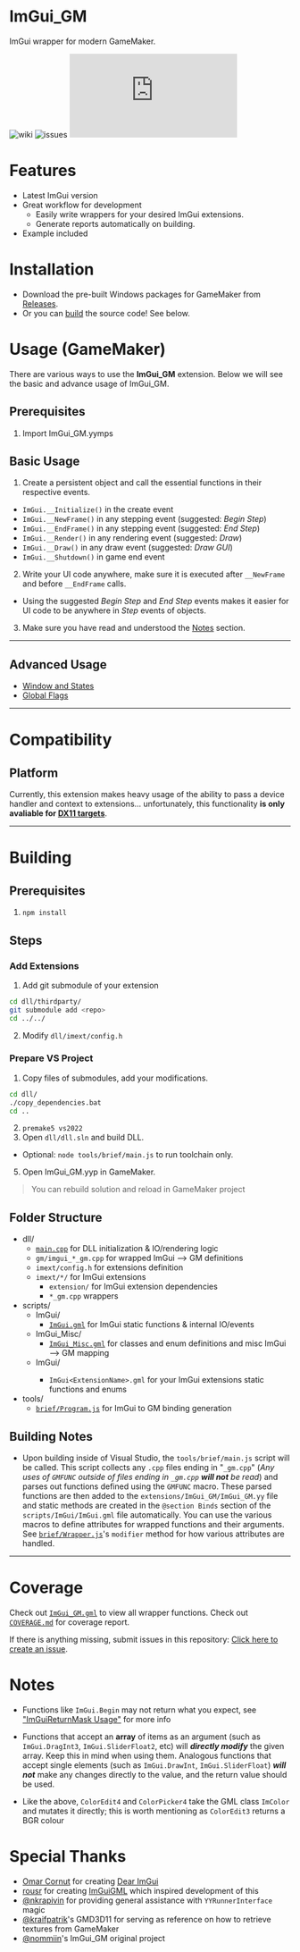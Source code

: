 # ImGui_GM

ImGui wrapper for modern GameMaker.

![wiki](https://github.com/knno/imgui_gm/wiki)
![issues](https://badgen.net/github/open-issues/knno/imgui_gm)
![coverage](https://badgen.net/https/raw.githubusercontent.com/knno/imgui_gm/main/extra/badges/coverage.json?icon=awesome)

# Features
- Latest ImGui version
- Great workflow for development
  - Easily write wrappers for your desired ImGui extensions.
  - Generate reports automatically on building.
- Example included

# Installation

- Download the pre-built Windows packages for GameMaker from [Releases](https://github.com/knno/imgui_gm/releases).
- Or you can [build](#building) the source code! See below.

# Usage (GameMaker)

There are various ways to use the **ImGui_GM** extension. Below we will see the basic and advance usage of ImGui_GM.

## Prerequisites

1. Import ImGui_GM.yymps

## Basic Usage

1. Create a persistent object and call the essential functions in their respective events.
  - `ImGui.__Initialize()` in the create event
  - `ImGui.__NewFrame()` in any stepping event (suggested: *Begin Step*)
  - `ImGui.__EndFrame()` in any stepping event (suggested: *End Step*)
  - `ImGui.__Render()` in any rendering event (suggested: *Draw*)
  - `ImGui.__Draw()` in any draw event (suggested: *Draw GUI*)
  - `ImGui.__Shutdown()` in game end event

2. Write your UI code anywhere, make sure it is executed after `__NewFrame` and before `__EndFrame` calls.
  - Using the suggested *Begin Step* and *End Step* events makes it easier for UI code to be anywhere in *Step* events of objects.

3. Make sure you have read and understood the [Notes](#notes) section.

---

## Advanced Usage

- [Window and States](https://github.com/knno/ImGui_GM/wiki/Usage-Advanced)
- [Global Flags](https://github.com/knno/ImGui_GM/wiki/Usage-GFlags)

---

# Compatibility

## Platform
Currently, this extension makes heavy usage of the ability to pass a device handler and context to extensions... unfortunately, this functionality **is only avaliable for [DX11 targets](https://manual.yoyogames.com/index.htm#t=GameMaker_Language%2FGML_Reference%2FOS_And_Compiler%2Fos_get_info.htm)**.

---

# Building

## Prerequisites

1. `npm install`

## Steps

### Add Extensions

1. Add git submodule of your extension
```bash
cd dll/thirdparty/
git submodule add <repo>
cd ../../
```
2. Modify `dll/imext/config.h`

### Prepare VS Project

1. Copy files of submodules, add your modifications.
```bash
cd dll/
./copy_dependencies.bat
cd ..
```
2. `premake5 vs2022`
3. Open `dll/dll.sln` and build DLL.
  - Optional: `node tools/brief/main.js` to run toolchain only.
5. Open ImGui_GM.yyp in GameMaker.
> You can rebuild solution and reload in GameMaker project

## Folder Structure
- dll/
  - [`main.cpp`](https://github.com/knno/ImGui_GM/blob/main/dll/main.cpp) for DLL initialization & IO/rendering logic
  - `gm/imgui_*_gm.cpp` for wrapped ImGui --> GM definitions
  - `imext/config.h` for extensions definition
  - `imext/*/` for ImGui extensions
    - `extension/` for ImGui extension dependencies
    - `*_gm.cpp` wrappers
- scripts/
  - ImGui/
    - [`ImGui.gml`](https://github.com/knno/ImGui_GM/blob/main/scripts/ImGui/ImGui.gml) for ImGui static functions & internal IO/events
  - ImGui_Misc/
    - [`ImGui_Misc.gml`](https://github.com/knno/ImGui_GM/blob/main/scripts/ImGui_Misc/ImGui_Misc.gml) for classes and enum definitions and misc ImGui --> GM mapping 
  - ImGui<ExtensionName>/
    - `ImGui<ExtensionName>.gml` for your ImGui extensions static functions and enums
- tools/
  - [`brief/Program.js`](https://github.com/knno/ImGui_GM/blob/main/tools/brief/Program.js) for ImGui to GM binding generation

## Building Notes

- Upon building inside of Visual Studio, the `tools/brief/main.js` script will be called. This script collects any `.cpp` files ending in "`_gm.cpp`" (*Any uses of `GMFUNC` outside of files ending in `_gm.cpp` **will not** be read*) and parses out functions defined using the `GMFUNC` macro. These parsed functions are then added to the `extensions/ImGui_GM/ImGui_GM.yy` file and static methods are created in the `@section Binds` section of the `scripts/ImGui/ImGui.gml` file automatically. You can use the various macros to define attributes for wrapped functions and their arguments. See [`brief/Wrapper.js`](https://github.com/knno/ImGui_GM/blob/main/tools/brief/Wrapper.js)'s `modifier` method for how various attributes are handled.

---

# Coverage
Check out [`ImGui_GM.gml`](https://github.com/knno/ImGui_GM/blob/main/scripts/ImGui/ImGui.gml) to view all wrapper functions.
Check out [`COVERAGE.md`](https://github.com/knno/ImGui_GM/blob/main/COVERAGE.md) for coverage report.

If there is anything missing, submit issues in this repository: [Click here to create an issue](https://github.com/knno/ImGui_GM/issues). 

# Notes
- Functions like `ImGui.Begin` may not return what you expect, see ["ImGuiReturnMask Usage"](https://github.com/knno/ImGui_GM/wiki/Usage-ImGuiReturnMask) for more info

- Functions that accept an **array** of items as an argument (such as `ImGui.DragInt3`, `ImGui.SliderFloat2`, etc) will ***directly modify*** the given array. Keep this in mind when using them. Analogous functions that accept single elements (such as `ImGui.DrawInt`, `ImGui.SliderFloat`) ***will not*** make any changes directly to the value, and the return value should be used.

- Like the above, `ColorEdit4` and `ColorPicker4` take the GML class `ImColor` and mutates it directly; this is worth mentioning as `ColorEdit3` returns a BGR colour

# Special Thanks
- [Omar Cornut](https://github.com/ocornut/) for creating [Dear ImGui](https://github.com/ocornut/imgui)
- [rousr](https://rou.sr/) for creating [ImGuiGML](https://imguigml.rou.sr/) which inspired development of this
- [@nkrapivin](https://github.com/nkrapivin) for providing general assistance with `YYRunnerInterface` magic
- [@kraifpatrik](https://github.com/blueburncz/GMD3D11)'s GMD3D11 for serving as reference on how to retrieve textures from GameMaker
- [@nommiin](https://github.com/nommiin/ImGui_GM)'s ImGui_GM original project
